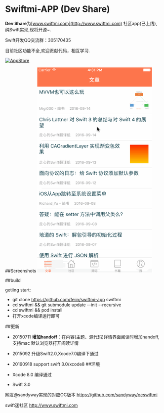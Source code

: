 Swiftmi-APP (Dev Share)
=========

**Dev Share**为[www.swiftmi.com](http://www.swiftmi.com) 社区app(已上线),纯Swift实现,现将开源~.

Swift开发QQ交流群：305170435

目前社区功能不全,欢迎贡献代码，相互学习.

[<img src="https://cloud.githubusercontent.com/assets/219689/5575342/963e0ee8-9013-11e4-8091-7ece67d64729.png" width="135" height="40" alt="AppStore"/>](https://appsto.re/cn/C3Hn7.i)
 


 
##Screenshots
![demo](swiftmi.gif)

##build

getiing start:

- git clone https://github.com/feiin/swiftmi-app  swiftmi
- cd swiftmi && git submodule update --init --recursive
- cd swiftmi && pod install
- 打开xcode编译运行即可

 
##更新

- 20150711  **增加handoff**：在内容(主题、源代码)详情界面阅读时增加handoff,支持mac 默认浏览器打开阅读详情
- 2015092  升级Swift2.0,Xcode7.0编译下通过

- 20160918  support swift 3.0/xcode8
##环境

- Xcode 8.0 编译通过
- Swift 3.0


网友@sandyway实现的对应OC版本 https://github.com/sandyway/ocswiftmi

swift迷社区 http://www.swiftmi.com


